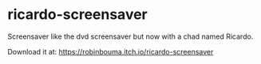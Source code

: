 # ricardo-screensaver

Screensaver like the dvd screensaver but now with a chad named Ricardo.

Download it at: https://robinbouma.itch.io/ricardo-screensaver 
